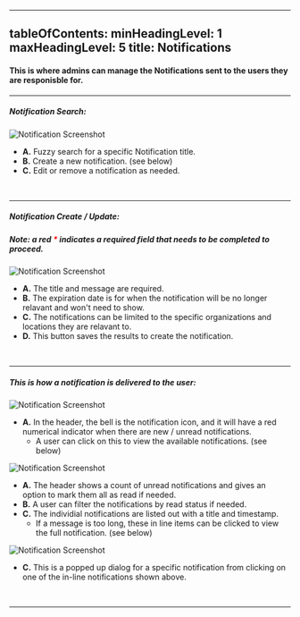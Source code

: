 
---
tableOfContents:
  minHeadingLevel: 1
  maxHeadingLevel: 5
title: Notifications
---


#### This is where admins can manage the Notifications sent to the users they are responisble for.

<hr />

##### Notification Search:

![Notification Screenshot](/screenPrints/notificationSearch.png)

- **A.** Fuzzy search for a specific Notification title.
- **B.** Create a new notification. (see below)
- **C.** Edit or remove a notification as needed.

<br />

<hr />

##### Notification Create / Update:
##### Note: a red <b style="color: red;">*</b> indicates a required field that needs to be completed to proceed.

![Notification Screenshot](/screenPrints/notificationEdit.png)

- **A.** The title and message are required.
- **B.** The expiration date is for when the notification will be no longer relavant and won't need to show.
- **C.** The notifications can be limited to the specific organizations and locations they are relavant to.
- **D.** This button saves the results to create the notification.

<br />

<hr />

##### This is how a notification is delivered to the user:

![Notification Screenshot](/screenPrints/notificationAvailable.png)
- **A.** In the header, the bell is the notification icon, and it will have a red numerical indicator when there are new / unread notifications.  
    - A user can click on this to view the available notifications. (see below)

![Notification Screenshot](/screenPrints/ReadNotifications.png)
- **A.** The header shows a count of unread notifications and gives an option to mark them all as read if needed.
- **B.** A user can filter the notifications by read status if needed.
- **C.** The individial notifications are listed out with a title and timestamp.
    - If a message is too long, these in line items can be clicked to view the full notification. (see below)

![Notification Screenshot](/screenPrints/ReadNotifications2.png)
- **C.** This is a popped up dialog for a specific notification from clicking on one of the in-line notifications shown above.

<br />

<hr />